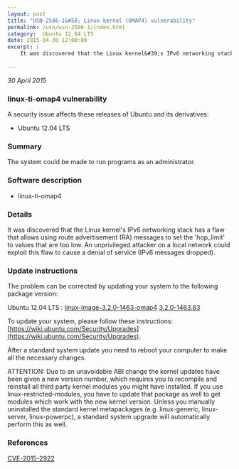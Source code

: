 ```yaml
---
layout: post
title: "USN-2586-1&#58; Linux kernel (OMAP4) vulnerability"
permalink: /usn/usn-2586-1/index.html
category:  Ubuntu 12.04 LTS
date: 2015-04-30 12:00:00
excerpt: |
    It was discovered that the Linux kernel&#39;s IPv6 networking stack has a flaw that allows using route advertisement (RA) messages to set the &#39;hop_limit&#39; to values that are too low. An unprivileged attacker on a local network could exploit this flaw to cause a denial of service (IPv6 messages dropped). 
    
--- 
```

 
 

*30 April 2015*

### linux-ti-omap4 vulnerability

A security issue affects these releases of Ubuntu and its derivatives:

* Ubuntu 12.04 LTS

### Summary

The system could be made to run programs as an administrator. 

### Software description

* linux-ti-omap4 

### Details

It was discovered that the Linux kernel&#39;s IPv6 networking stack has a flaw that allows using route advertisement (RA) messages to set the &#39;hop_limit&#39; to values that are too low. An unprivileged attacker on a local network could exploit this flaw to cause a denial of service (IPv6 messages dropped). 

### Update instructions

The problem can be corrected by updating your system to the following package version:

Ubuntu 12.04 LTS
 : [linux-image-3.2.0-1463-omap4](https://launchpad.net/ubuntu/+source/linux-ti-omap4) <span> [3.2.0-1463.83](https://launchpad.net/ubuntu/+source/linux-ti-omap4/3.2.0-1463.83) </span> 

To update your system, please follow these instructions: [https://wiki.ubuntu.com/Security/Upgrades](https://wiki.ubuntu.com/Security/Upgrades).

After a standard system update you need to reboot your computer to make all the necessary changes.

ATTENTION: Due to an unavoidable ABI change the kernel updates have been given a new version number, which requires you to recompile and reinstall all third party kernel modules you might have installed. If you use linux-restricted-modules, you have to update that package as well to get modules which work with the new kernel version. Unless you manually uninstalled the standard kernel metapackages (e.g. linux-generic, linux-server, linux-powerpc), a standard system upgrade will automatically perform this as well. 

### References

 
 [CVE-2015-2922](http://people.ubuntu.com/~ubuntu-security/cve/CVE-2015-2922)
 

